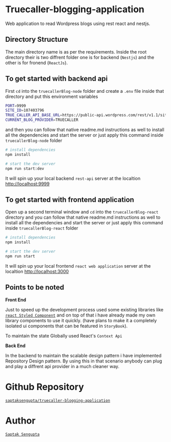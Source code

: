 # Truecaller-blogging-application

Web application to read Wordpress blogs using rest react and nestjs.

## Directory Structure

The main directory name is as per the requirements.
Inside the root directory their is two diffrent folder one is for backend (`Nestjs`) and the other is for fronend (`ReactJs`).

## To get started with backend api

First `cd` into the `truecallerBlog-node` folder and create a `.env` file inside that directory and put this environment variables

```bash
PORT=9999
SITE_ID=107403796
TRUE_CALLER_API_BASE_URL=https://public-api.wordpress.com/rest/v1.1/sites
CURRENT_BLOG_PROVIDER=TRUECALLER
```

and then you can follow that native readme.md instructions as well to install all the dependencies and start the server or just apply this command inside `truecallerBlog-node` folder

```bash
# install dependencies
npm install

# start the dev server
npm run start:dev
```

It will spin up your local backend `rest-api` server at the localtion [http://localhost:9999](http://localhost:9999)

## To get started with frontend application

Open up a second terminal window and `cd` into the `truecallerBlog-react` directory and you can follow that native readme.md instructions as well to install all the dependencies and start the server or just apply this command inside `truecallerBlog-react` folder

```bash
# install dependencies
npm install

# start the dev server
npm run start
```

It will spin up your local frontend `react web application` server at the localtion [http://localhost:3000](http://localhost:3000)

## Points to be noted

<b>Front End</b>

Just to speed up the development process used some existing libraries like [`react Styled Component`](https://styled-components.com) and on top of that i have already made my own library components to use it quickly. (have plans to make it a completely isolated ui components that can be featured in `StoryBook`).

To maintain the state Globally used React's `Context Api`
 
<b>Back End</b>

In the backend to maintain the scalable design pattern i have implemented Repository Design pattern. 
By using this in that scenario anybody can plug and play a diffrent api provider in a much cleaner way.


# Github Repository

[`saptaksengupta/truecaller-blogging-application`](https://github.com/saptaksengupta/truecaller-blogging-application)

# Author 

[`Saptak Sengupta`](https://www.linkedin.com/in/saptak-sengupta-8866ab160/)